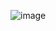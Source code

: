 ![image](https://user-images.githubusercontent.com/55124761/178096459-ec662316-691a-4c1f-988e-76b16c5b0f3d.png)
